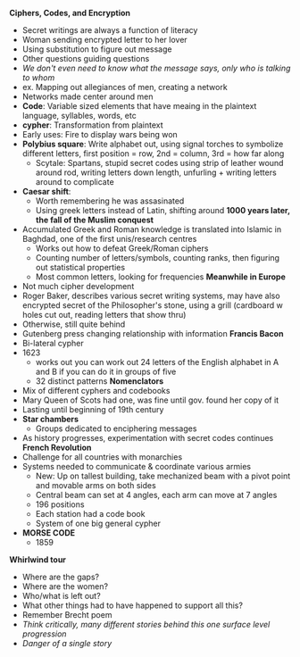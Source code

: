 
**Ciphers, Codes, and Encryption**
- Secret writings are always a function of literacy
- Woman sending encrypted letter to her lover
- Using substitution to figure out message
- Other questions guiding questions
- *We don't even need to know what the message says, only who is talking to whom*
- ex. Mapping out allegiances of men, creating a network
- Networks made center around men
- **Code**: Variable sized elements that have meaing in the plaintext language, syllables, words, etc
- **cypher**: Transformation from plaintext
- Early uses: Fire to display wars being won
- **Polybius square**: Write alphabet out, using signal torches to symbolize different letters, first position = row, 2nd = column, 3rd = how far along
	- Scytale: Spartans, stupid secret codes using strip of leather wound around rod, writing letters down length, unfurling + writing letters around to complicate
- **Caesar shift**: 
	- Worth remembering he was assasinated
	- Using greek letters instead of Latin, shifting around
**1000 years later, the fall of the Muslim conquest**
- Accumulated Greek and Roman knowledge is translated into Islamic in Baghdad, one of  the first unis/research centres
	- Works out how to defeat Greek/Roman ciphers
	- Counting number of letters/symbols, counting ranks, then figuring out statistical properties
	- Most common letters, looking for frequencies
**Meanwhile in Europe**
- Not much cipher development
- Roger Baker, describes various secret writing systems, may have also encrypted secret of the Philosopher's stone, using a grill (cardboard w holes cut out, reading letters that show thru)
- Otherwise, still quite behind
- Gutenberg press changing relationship with information
**Francis Bacon**
- Bi-lateral cypher
- 1623 
	- works out you can work out 24 letters of the English alphabet in A and B if you can do it in groups of five
	- 32 distinct patterns
**Nomenclators**
- Mix of different cyphers and codebooks
- Mary Queen of Scots had one, was fine until gov. found her copy of it
- Lasting until beginning of 19th century
- **Star chambers**
	- Groups dedicated to enciphering messages
- As history progresses, experimentation with secret codes continues
**French Revolution**
- Challenge for all countries with monarchies
- Systems needed to communicate & coordinate various armies
	- New: Up on tallest building, take mechanized beam with a pivot point and movable arms on both sides
	- Central beam can set at 4 angles, each arm can move at 7 angles
	- 196 positions
	- Each station had a code book
	- System of one big general cypher
- **MORSE CODE**
	- 1859

**Whirlwind tour**
- Where are the gaps?
- Where are the women?
- Who/what is left out?
- What other things had to have happened to support all this?
- Remember Brecht poem
- *Think critically, many different stories behind this one surface level progression*
- *Danger of a single story*


